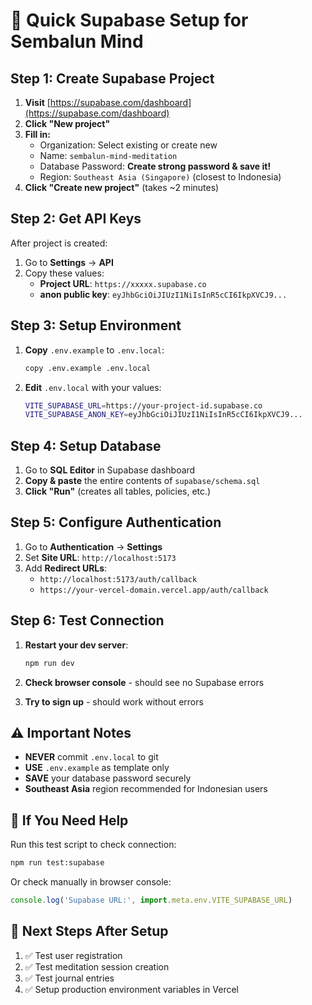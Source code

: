 # 🚀 Quick Supabase Setup for Sembalun Mind

## Step 1: Create Supabase Project

1. **Visit** [https://supabase.com/dashboard](https://supabase.com/dashboard)
2. **Click "New project"**
3. **Fill in:**
   - Organization: Select existing or create new
   - Name: `sembalun-mind-meditation`
   - Database Password: **Create strong password & save it!**
   - Region: `Southeast Asia (Singapore)` (closest to Indonesia)
4. **Click "Create new project"** (takes ~2 minutes)

## Step 2: Get API Keys

After project is created:

1. Go to **Settings** → **API**
2. Copy these values:
   - **Project URL**: `https://xxxxx.supabase.co`
   - **anon public key**: `eyJhbGciOiJIUzI1NiIsInR5cCI6IkpXVCJ9...`

## Step 3: Setup Environment

1. **Copy** `.env.example` to `.env.local`:
   ```bash
   copy .env.example .env.local
   ```

2. **Edit** `.env.local` with your values:
   ```bash
   VITE_SUPABASE_URL=https://your-project-id.supabase.co
   VITE_SUPABASE_ANON_KEY=eyJhbGciOiJIUzI1NiIsInR5cCI6IkpXVCJ9...
   ```

## Step 4: Setup Database

1. Go to **SQL Editor** in Supabase dashboard
2. **Copy & paste** the entire contents of `supabase/schema.sql`
3. **Click "Run"** (creates all tables, policies, etc.)

## Step 5: Configure Authentication

1. Go to **Authentication** → **Settings**
2. Set **Site URL**: `http://localhost:5173`
3. Add **Redirect URLs**: 
   - `http://localhost:5173/auth/callback`
   - `https://your-vercel-domain.vercel.app/auth/callback`

## Step 6: Test Connection

1. **Restart your dev server**:
   ```bash
   npm run dev
   ```

2. **Check browser console** - should see no Supabase errors
3. **Try to sign up** - should work without errors

## ⚠️ Important Notes

- **NEVER** commit `.env.local` to git
- **USE** `.env.example` as template only
- **SAVE** your database password securely
- **Southeast Asia** region recommended for Indonesian users

## 🔧 If You Need Help

Run this test script to check connection:
```bash
npm run test:supabase
```

Or check manually in browser console:
```javascript
console.log('Supabase URL:', import.meta.env.VITE_SUPABASE_URL)
```

## 🎯 Next Steps After Setup

1. ✅ Test user registration
2. ✅ Test meditation session creation  
3. ✅ Test journal entries
4. ✅ Setup production environment variables in Vercel